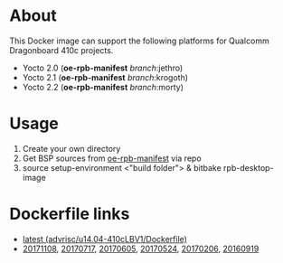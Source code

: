 # About
This Docker image can support the following platforms for Qualcomm Dragonboard 410c projects.

- Yocto 2.0 (**oe-rpb-manifest** *branch*:jethro)
- Yocto 2.1 (**oe-rpb-manifest** *branch*:krogoth)
- Yocto 2.2 (**oe-rpb-manifest** *branch*:morty)

# Usage
1. Create your own directory
2. Get BSP sources from 
[oe-rpb-manifest](https://github.com/ADVANTECH-Corp/oe-rpb-manifest) via repo
3. source setup-environment <"build folder"> & bitbake rpb-desktop-image

# Dockerfile links
- [latest (advrisc/u14.04-410cLBV1/Dockerfile)](https://github.com/ADVANTECH-Corp/docker-images/blob/u14.04-410cLBV1/advrisc/u14.04-410cLBV1/Dockerfile)
- [20171108](https://github.com/ADVANTECH-Corp/docker-images/blob/20171108/advrisc/u14.04-410cLBV1/Dockerfile), [20170717](https://github.com/ADVANTECH-Corp/docker-images/blob/20170717/advrisc/u14.04-410cLBV1/Dockerfile), [20170605](https://github.com/ADVANTECH-Corp/docker-images/blob/20170605/advrisc/u14.04-410cLBV1/Dockerfile), [20170524](https://github.com/ADVANTECH-Corp/docker-images/blob/20170524/advrisc/u14.04-410cLBV1/Dockerfile), [20170206](https://github.com/ADVANTECH-Corp/docker-images/blob/20170206/advrisc/u14.04-410cLBV1/Dockerfile), [20160919](https://github.com/ADVANTECH-Corp/docker-images/blob/20160919/advrisc/u14.04-410cLBV1/Dockerfile)

